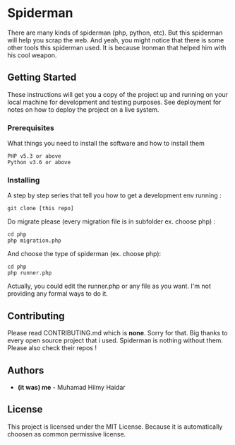 # Spiderman

There are many kinds of spiderman (php, python, etc). But this spiderman will help you scrap the web. And yeah, you might notice that there is some other tools this spiderman used. It is because Ironman that helped him with his cool weapon.

## Getting Started

These instructions will get you a copy of the project up and running on your local machine for development and testing purposes. See deployment for notes on how to deploy the project on a live system.

### Prerequisites

What things you need to install the software and how to install them

```
PHP v5.3 or above
Python v3.6 or above
```

### Installing

A step by step series that tell you how to get a development env running :

```
git clone [this repo]
```

Do migrate please (every migration file is in subfolder ex. choose php) :

```
cd php
php migration.php
```

And choose the type of spiderman (ex. choose php):

```
cd php
php runner.php
```

Actually, you could edit the runner.php or any file as you want. I'm not providing any formal ways to do it.

## Contributing

Please read CONTRIBUTING.md which is **none**. Sorry for that. Big thanks to every open source project that i used. Spiderman is nothing without them. Please also check their repos !

## Authors

- **(it was) me** - Muhamad Hilmy Haidar

## License

This project is licensed under the MIT License. Because it is automatically choosen as common permissive license.
